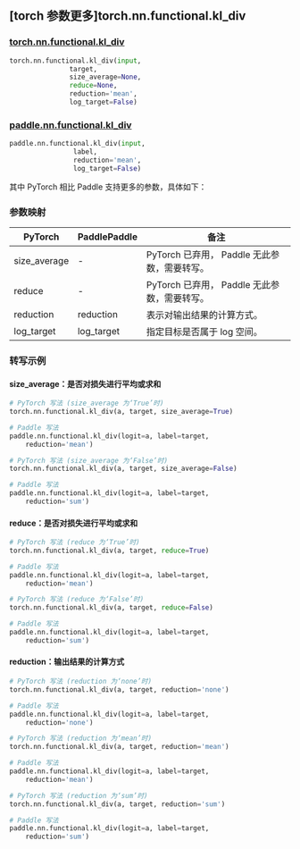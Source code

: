 ## [torch 参数更多]torch.nn.functional.kl_div

### [torch.nn.functional.kl_div](https://pytorch.org/docs/stable/generated/torch.nn.functional.kl_div.html?highlight=kl_div#torch.nn.functional.kl_div)

```python
torch.nn.functional.kl_div(input,
               target,
               size_average=None,
               reduce=None,
               reduction='mean',
               log_target=False)
```

### [paddle.nn.functional.kl_div](https://www.paddlepaddle.org.cn/documentation/docs/zh/develop/api/paddle/nn/functional/kl_div_cn.html)

```python
paddle.nn.functional.kl_div(input,
                label,
                reduction='mean',
                log_target=False)
```

其中 PyTorch 相比 Paddle 支持更多的参数，具体如下：

### 参数映射

| PyTorch      | PaddlePaddle | 备注                                                   |
| ------------ | ------------ | ------------------------------------------------------ |
| size_average | -            | PyTorch 已弃用， Paddle 无此参数，需要转写。           |
| reduce       | -            | PyTorch 已弃用， Paddle 无此参数，需要转写。           |
| reduction    | reduction    | 表示对输出结果的计算方式。                             |
| log_target   | log_target   | 指定目标是否属于 log 空间。                            |

### 转写示例

#### size_average：是否对损失进行平均或求和
```python
# PyTorch 写法 (size_average 为‘True’时)
torch.nn.functional.kl_div(a, target, size_average=True)

# Paddle 写法
paddle.nn.functional.kl_div(logit=a, label=target,
    reduction='mean')

# PyTorch 写法 (size_average 为‘False’时)
torch.nn.functional.kl_div(a, target, size_average=False)

# Paddle 写法
paddle.nn.functional.kl_div(logit=a, label=target,
    reduction='sum')
```

#### reduce：是否对损失进行平均或求和
```python
# PyTorch 写法 (reduce 为‘True’时)
torch.nn.functional.kl_div(a, target, reduce=True)

# Paddle 写法
paddle.nn.functional.kl_div(logit=a, label=target,
    reduction='mean')

# PyTorch 写法 (reduce 为‘False’时)
torch.nn.functional.kl_div(a, target, reduce=False)

# Paddle 写法
paddle.nn.functional.kl_div(logit=a, label=target,
    reduction='sum')
```

#### reduction：输出结果的计算方式
```python
# PyTorch 写法 (reduction 为‘none’时)
torch.nn.functional.kl_div(a, target, reduction='none')

# Paddle 写法
paddle.nn.functional.kl_div(logit=a, label=target,
    reduction='none')

# PyTorch 写法 (reduction 为‘mean’时)
torch.nn.functional.kl_div(a, target, reduction='mean')

# Paddle 写法
paddle.nn.functional.kl_div(logit=a, label=target,
    reduction='mean')

# PyTorch 写法 (reduction 为‘sum’时)
torch.nn.functional.kl_div(a, target, reduction='sum')

# Paddle 写法
paddle.nn.functional.kl_div(logit=a, label=target,
    reduction='sum')
```
